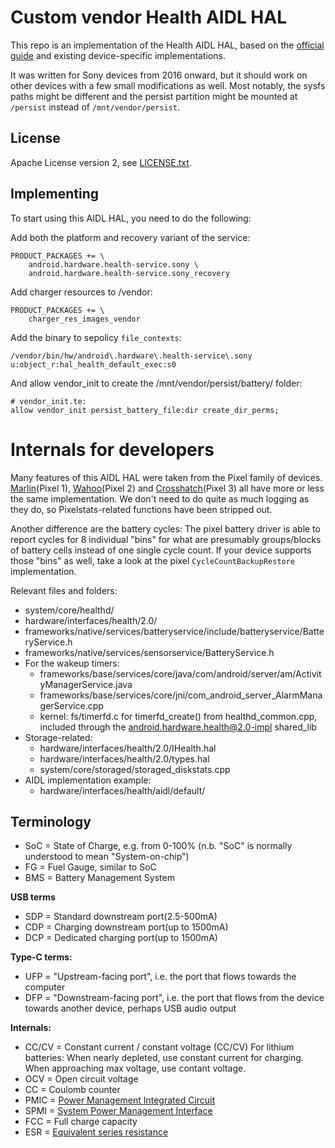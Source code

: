 # Custom vendor Health AIDL HAL

This repo is an implementation of the Health AIDL HAL, based on the
[official guide][guide] and existing device-specific implementations.

It was written for Sony devices from 2016 onward, but it should work on other
devices with a few small modifications as well.
Most notably, the sysfs paths might be different and the persist partition might
be mounted at `/persist` instead of `/mnt/vendor/persist`.

## License
Apache License version 2, see [LICENSE.txt](LICENSE.txt).

## Implementing

To start using this AIDL HAL, you need to do the following:

Add both the platform and recovery variant of the service:
```
PRODUCT_PACKAGES += \
    android.hardware.health-service.sony \
    android.hardware.health-service.sony_recovery
```

Add charger resources to /vendor:
```
PRODUCT_PACKAGES += \
    charger_res_images_vendor
```

Add the binary to sepolicy `file_contexts`:
```
/vendor/bin/hw/android\.hardware\.health-service\.sony  u:object_r:hal_health_default_exec:s0
```

And allow vendor_init to create the /mnt/vendor/persist/battery/ folder:
```
# vendor_init.te:
allow vendor_init persist_battery_file:dir create_dir_perms;
```

# Internals for developers

Many features of this AIDL HAL were taken from the Pixel family of devices.
[Marlin][marlin](Pixel 1), [Wahoo][wahoo](Pixel 2) and
[Crosshatch][crosshatch](Pixel 3) all have more or less the same implementation.
We don't need to do quite as much logging as they do, so Pixelstats-related
functions have been stripped out.

Another difference are the battery cycles: The pixel battery driver is able to
report cycles for 8 individual "bins" for what are presumably groups/blocks of
battery cells instead of one single cycle count. If your device supports those
"bins" as well, take a look at the pixel `CycleCountBackupRestore`
implementation.

Relevant files and folders:

- system/core/healthd/
- hardware/interfaces/health/2.0/
- frameworks/native/services/batteryservice/include/batteryservice/BatteryService.h
- frameworks/native/services/sensorservice/BatteryService.h
- For the wakeup timers:
  - frameworks/base/services/core/java/com/android/server/am/ActivityManagerService.java
  - frameworks/base/services/core/jni/com_android_server_AlarmManagerService.cpp
  - kernel: fs/timerfd.c for timerfd_create() from healthd_common.cpp, included
    through the android.hardware.health@2.0-impl shared_lib
- Storage-related:
  - hardware/interfaces/health/2.0/IHealth.hal
  - hardware/interfaces/health/2.0/types.hal
  - system/core/storaged/storaged_diskstats.cpp
- AIDL implementation example:
  - hardware/interfaces/health/aidl/default/

## Terminology

- SoC = State of Charge, e.g. from 0-100%
  (n.b. "SoC" is normally understood to mean "System-on-chip")
- FG = Fuel Gauge, similar to SoC
- BMS = Battery Management System

**USB terms**

- SDP = Standard downstream port(2.5-500mA)
- CDP = Charging downstream port(up to 1500mA)
- DCP = Dedicated charging port(up to 1500mA)

**Type-C terms:**

- UFP = "Upstream-facing port", i.e. the port that flows towards the computer
- DFP = "Downstream-facing port", i.e. the port that flows from the device
  towards another device, perhaps USB audio output

**Internals:**
- CC/CV = Constant current / constant voltage (CC/CV)
  For lithium batteries: When nearly depleted, use constant current for
  charging. When approaching max voltage, use contant voltage.
- OCV = Open circuit voltage
- CC = Coulomb counter
- PMIC = [Power Management Integrated Circuit][pmic]
- SPMI = [System Power Management Interface][spmi]
- FCC = Full charge capacity
- ESR = [Equivalent series resistance][esr]

<!-- Markdown link references -->
[guide]: https://android.googlesource.com/platform/hardware/interfaces/+/main/health/aidl/
[pmic]: https://en.wikipedia.org/wiki/Power_management_integrated_circuit
[spmi]: https://mipi.org/specifications/system-power-management-interface
[marlin]: https://android.googlesource.com/device/google/marlin/+/android-9.0.0_r22/health/
[wahoo]: https://android.googlesource.com/device/google/wahoo/+/android-9.0.0_r22/health/
[crosshatch]: https://android.googlesource.com/device/google/crosshatch/+/android-9.0.0_r22/health/
[esr]: https://en.wikipedia.org/wiki/ESR_meter
